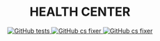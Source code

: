 <h1 align="center">HEALTH CENTER</h1>

<p align="center">
<a href="https://github.com/rizkhal/health-center/actions/workflows/tests.yml/badge.svg">
<img alt="GitHub tests" src="https://github.com/rizkhal/health-center/actions/workflows/tests.yml/badge.svg">
</a>
<a href="https://github.com/rizkhal/health-center/actions/workflows/php-cs-fixer.yml/badge.svg">
<img alt="GitHub cs fixer" src="https://github.com/rizkhal/health-center/actions/workflows/php-cs-fixer.yml/badge.svg">
</a>
    <a href="https://github.com/rizkhal/health-center/actions/workflows/eslint.yml/badge.svg">
<img alt="GitHub cs fixer" src="https://github.com/rizkhal/health-center/actions/workflows/eslint.yml/badge.svg">
</a>
</p>
